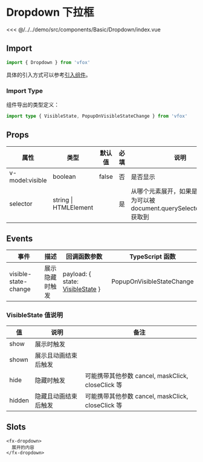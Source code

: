 # Dropdown 下拉框

<CodeDemo name="Dropdown">

<<< @/../../demo/src/components/Basic/Dropdown/index.vue

</CodeDemo>

## Import

```js
import { Dropdown } from 'vfox'
```

具体的引入方式可以参考[引入组件](../guide/import.md)。

### Import Type

组件导出的类型定义：

```ts
import type { VisibleState, PopupOnVisibleStateChange } from 'vfox'
```

## Props

| 属性            | 类型                  | 默认值 | 必填 | 说明                                                                              |
| --------------- | --------------------- | ------ | ---- | --------------------------------------------------------------------------------- |
| v-model:visible | boolean               | false  | 否   | 是否显示                                                                          |
| selector        | string \| HTMLElement |        | 是   | 从哪个元素展开，如果是 string，则为可以被 document.querySelector(selector) 获取到 |

## Events

| 事件                 | 描述           | 回调函数参数                                                          | TypeScript 函数           |
| -------------------- | -------------- | --------------------------------------------------------------------- | ------------------------- |
| visible-state-change | 展示隐藏时触发 | payload: { state: [VisibleState](./Dropdown.md#visiblestate-值说明) } | PopupOnVisibleStateChange |

### VisibleState 值说明

| 值     | 说明                 | 备注                                              |
| ------ | -------------------- | ------------------------------------------------- |
| show   | 展示时触发           |                                                   |
| shown  | 展示且动画结束后触发 |                                                   |
| hide   | 隐藏时触发           | 可能携带其他参数 cancel, maskClick, closeClick 等 |
| hidden | 隐藏且动画结束后触发 | 可能携带其他参数 cancel, maskClick, closeClick 等 |

## Slots

```vue
<fx-dropdown>
  展开的内容
</fx-dropdown>
```
